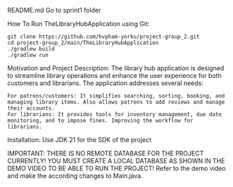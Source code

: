 README.md
Go to sprint1 folder

How To Run TheLibraryHubApplication using Git:

    git clone https://github.com/hvpham-yorku/project-group_2.git
    cd project-group_2/main/TheLibraryHubApplication
    ./gradlew build
    ./gradlew run

Motivation and Project Description: The library hub application is designed to streamline library operations and enhance the user experience for both customers and librarians. The application addresses several needs:

    For patrons/customers: It simplifies searching, sorting, booking, and managing library items. Also allows patrons to add reviews and manage their accounts.
    For librarians: It provides tools for inventory management, due date monitoring, and to impose fines. Improving the workflow for librarians.

Installation:  Use JDK 21 for the SDK of the project

IMPORTANT: THERE IS NO REMOTE DATABASE FOR THE PROJECT CURRENTLY! YOU MUST CREATE A LOCAL DATABASE AS SHOWN IN THE DEMO VIDEO TO BE ABLE TO RUN THE PROJECT! Refer to the demo video and make the according changes
to Main.java.
